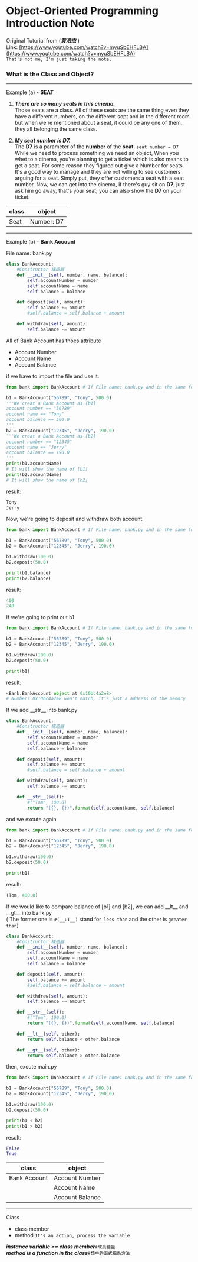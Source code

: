 # Object-Oriented Programming Introduction Note  

Original Tutorial from (__*黄浩杰*__ )  
Link: [https://www.youtube.com/watch?v=myuSbEHFLBA](https://www.youtube.com/watch?v=myuSbEHFLBA)  
`That's not me, I'm just taking the note.`  


### What is the Class and Object?
___
Example (a) - __SEAT__

1. *__There are so many seats in this cinema.__*  
Those seats are a class.
All of these seats are the same thing,even they have a different numbers,
on the different sopt and in the different room. but when we're mentioned about a seat, it could be any one of them, they all belonging the same class.

2. *__My seat number is D7.__*  
The __D7__ is a parameter of the __number__ of the __seat__.
`seat.number = D7`
While we need to process something we need an object,
When you whet to a cinema, you're planning to get a ticket which is also means to get a seat. For some reason they figured out give a Number for seats. It's a good way to manage and they are not willing to see customers arguing for a seat. Simply put, they offer customers a seat with a seat number.
Now, we can get into the cinema, if there's guy sit on __D7__, just ask him go away, that's your seat, you can also show the __D7__ on your ticket.

| __class__ | __object__ |
|-----------|------------|
| Seat      | Number: D7 |  

___
Example (b) - __Bank Account__
  
File name: bank.py  
```python
class BankAccount:
    #Constructor 構造器
    def __init__(self, number, name, balance):
        self.accountNumber = number
        self.accountName = name
        self.balance = balance

    def deposit(self, amount):
        self.balance += amount
        #self.balance = self.balance + amount

    def withdraw(self, amount):
        self.balance -= amount

```
All of Bank Account has thoes attribute  
+ Account Number  
+ Account Name  
+ Account Balance  
  
if we have to import the file and use it.  
```python
from bank import BankAccount # If File name: bank.py and in the same folder

b1 = BankAccount("56789", "Tony", 500.0) 
'''We creat a Bank Account as [b1]
account number == "56789"
account name == "Tony"
account balance == 500.0
'''
b2 = BankAccount("12345", "Jerry", 190.0) 
'''We creat a Bank Account as [b2]
account number == "12345"
account name == "Jerry"
account balance == 190.0
'''
print(b1.accountName)
# It will show the name of [b1]
print(b2.accountName)
# It will show the name of [b2]
```

result:  
```python
Tony
Jerry
```
  
Now, we're going to deposit and withdraw both account.  
```python
from bank import BankAccount # If File name: bank.py and in the same folder

b1 = BankAccount("56789", "Tony", 500.0) 
b2 = BankAccount("12345", "Jerry", 190.0)

b1.withdraw(100.0)
b2.deposit(50.0)

print(b1.balance)
print(b2.balance)
```

result:  
```python
400
240
```
  
If we're going to print out b1  
```python
from bank import BankAccount # If File name: bank.py and in the same folder

b1 = BankAccount("56789", "Tony", 500.0) 
b2 = BankAccount("12345", "Jerry", 190.0)

b1.withdraw(100.0)
b2.deposit(50.0)

print(b1)
```

result:  
```python
<Bank.BankAccount object at 0x10bc4a2e8> 
# Numbers 0x10bc4a2e8 won't match, it's just a address of the memory
```

If we add \_\_str\_\_ into bank.py  
```python
class BankAccount:
    #Constructor 構造器
    def __init__(self, number, name, balance):
        self.accountNumber = number
        self.accountName = name
        self.balance = balance

    def deposit(self, amount):
        self.balance += amount
        #self.balance = self.balance + amount

    def withdraw(self, amount):
        self.balance -= amount

    def __str__(self):
        #("Tom", 100.0)
        return "({}, {})".format(self.accountName, self.balance)


```

and we excute again  
```python
from bank import BankAccount # If File name: bank.py and in the same folder

b1 = BankAccount("56789", "Tony", 500.0) 
b2 = BankAccount("12345", "Jerry", 190.0)

b1.withdraw(100.0)
b2.deposit(50.0)

print(b1)
```

result:  
```python
(Tom, 400.0)
```
  
If we would like to compare balance of [b1] and [b2],
we can add \_\_lt\_\_ and \_\_gt\_\_ into bank.py  
( The former one is `#(__LT__)`  stand for` less than` and the other is `greater than`)  
```python
class BankAccount:
    #Constructor 構造器
    def __init__(self, number, name, balance):
        self.accountNumber = number
        self.accountName = name
        self.balance = balance

    def deposit(self, amount):
        self.balance += amount
        #self.balance = self.balance + amount

    def withdraw(self, amount):
        self.balance -= amount

    def __str__(self):
        #("Tom", 100.0)
        return "({}, {})".format(self.accountName, self.balance)

    def __lt__(self, other):
        return self.balance < other.balance

    def __gt__(self, other):
        return self.balance > other.balance

```

then, excute main.py  
```python
from bank import BankAccount # If File name: bank.py and in the same folder

b1 = BankAccount("56789", "Tony", 500.0) 
b2 = BankAccount("12345", "Jerry", 190.0)

b1.withdraw(100.0)
b2.deposit(50.0)

print(b1 < b2)
print(b1 > b2)
```

result:  
```python
False
True
```
  
|  __class__   |    __object__   |
|--------------|-----------------|
| Bank Account | Account Number  |
|              | Account Name    |
|              | Account Balance |


___

Class  
+ class member  
+ method `It's an action, process the variable`  

__*instance variable == class member*__`#成員變量`  
__*method is a function in the class*__`#類中的函式稱為方法`
